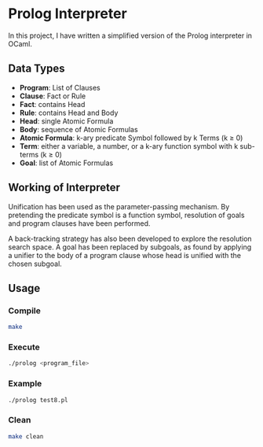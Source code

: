 # Prolog Interpreter

In this project, I have written a simplified version of the Prolog interpreter in OCaml.

## Data Types

- **Program**: List of Clauses
- **Clause**: Fact or Rule
- **Fact**: contains Head
- **Rule**: contains Head and Body
- **Head**: single Atomic Formula
- **Body**: sequence of Atomic Formulas
- **Atomic Formula**: k-ary predicate Symbol followed by k Terms (k ≥ 0)
- **Term**: either a variable, a number, or a k-ary function symbol with k sub-terms (k ≥ 0)
- **Goal**: list of Atomic Formulas

## Working of Interpreter

Unification has been used as the parameter-passing mechanism. By pretending the predicate symbol is a function symbol, resolution of goals and program clauses have been performed.

A back-tracking strategy has also been developed to explore the resolution search space. A goal has been replaced by subgoals, as found by applying a unifier to the body of a program clause whose head is unified with the chosen subgoal.

## Usage

### Compile

```bash
make
```

### Execute

```bash
./prolog <program_file>
```

### Example

```bash
./prolog test8.pl
```

### Clean

```bash
make clean
```
